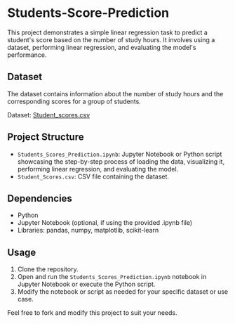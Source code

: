 # Students-Score-Prediction

This project demonstrates a simple linear regression task to predict a student's score based on the number of study hours. It involves using a dataset, performing linear regression, and evaluating the model's performance.

## Dataset

The dataset contains information about the number of study hours and the corresponding scores for a group of students.

Dataset: [Student_scores.csv](https://github.com/Rishikesavan1/Students-Score-Prediction/blob/main/student_scores.csv)

## Project Structure

- `Students_Scores_Prediction.ipynb`: Jupyter Notebook or Python script showcasing the step-by-step process of loading the data, visualizing it, performing linear regression, and evaluating the model.
- `Student_Scores.csv`: CSV file containing the dataset.

## Dependencies

- Python
- Jupyter Notebook (optional, if using the provided .ipynb file)
- Libraries: pandas, numpy, matplotlib, scikit-learn

## Usage

1. Clone the repository.
2. Open and run the `Students_Scores_Prediction.ipynb` notebook in Jupyter Notebook or execute the Python script.
3. Modify the notebook or script as needed for your specific dataset or use case.


Feel free to fork and modify this project to suit your needs.
